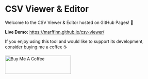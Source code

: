 # CSV Viewer & Editor

Welcome to the CSV Viewer & Editor hosted on GitHub Pages! 🚀

**Live Demo:** https://marffinn.github.io/csv-viewer/

If you enjoy using this tool and would like to support its development, consider buying me a coffee ☕

<a href="https://www.buymeacoffee.com/marffinnz" target="_blank"><img src="https://cdn.buymeacoffee.com/buttons/v2/default-yellow.png" alt="Buy Me A Coffee" style="height: 60px !important;width: 217px !important;"></a>